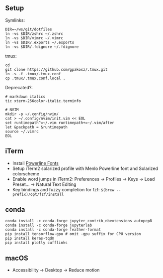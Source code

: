 Setup
--------

Symlinks:
```
DIR=~/ws/git/dotfiles
ln -vs $DIR/zshrc ~/.zshrc
ln -vs $DIR/vimrc ~/.vimrc
ln -vs $DIR/.exports ~/.exports
ln -vs $DIR/.fdignore ~/.fdignore
```

tmux:
```
cd
git clone https://github.com/gpakosz/.tmux.git
ln -s -f .tmux/.tmux.conf
cp .tmux/.tmux.conf.local .
```

Deprecated?:
```
# markdown italics
tic xterm-256color-italic.terminfo
```

```
# NVIM
mkdir -p ~/.config/nvim/
cat > ~/.config/nvim/init.vim << EOL
set runtimepath^=~/.vim runtimepath+=~/.vim/after
let &packpath = &runtimepath
source ~/.vimrc
EOL
```

iTerm
--------

- Install [Powerline Fonts](https://github.com/powerline/fonts)
- Setup iTerm2 solarized profile with Menlo Powerline font and Solarized colorscheme
- Enable word jumps in iTerm2: Preferences → Profiles → Keys → Load Preset... → Natural Text Editing
- Key bindings and fuzzy completion for fzf: `$(brew --prefix)/opt/fzf/install`

conda
-------

```
conda install -c conda-forge jupyter_contrib_nbextensions autopep8
conda install -c conda-forge jupyterlab
conda install -c conda-forge feather-format 
pip install tensorflow-gpu # omit -gpu suffix for CPU version
pip install keras-tqdm
pip install plotly cufflinks
```

macOS
-------

- Accessibility -> Desktop -> Reduce motion

